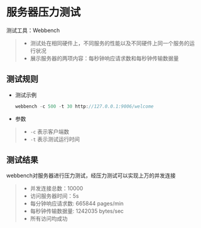 服务器压力测试
=============
测试工具：Webbench
> * 测试处在相同硬件上，不同服务的性能以及不同硬件上同一个服务的运行状况
> * 展示服务器的两项内容：每秒钟响应请求数和每秒钟传输数据量

测试规则
-------------
* 测试示例
    ```C++
    webbench -c 500 -t 30 http://127.0.0.1:9006/welcome
    ```
* 参数

> * `-c` 表示客户端数
> * `-t` 表示测试运行时间

测试结果
-------------
webbench对服务器进行压力测试，经压力测试可以实现上万的并发连接
> * 并发连接总数：10000
> * 访问服务器时间：5s
> * 每分钟响应请求数: 665844 pages/min
> * 每秒钟传输数据量: 1242035 bytes/sec
> * 所有访问均成功

